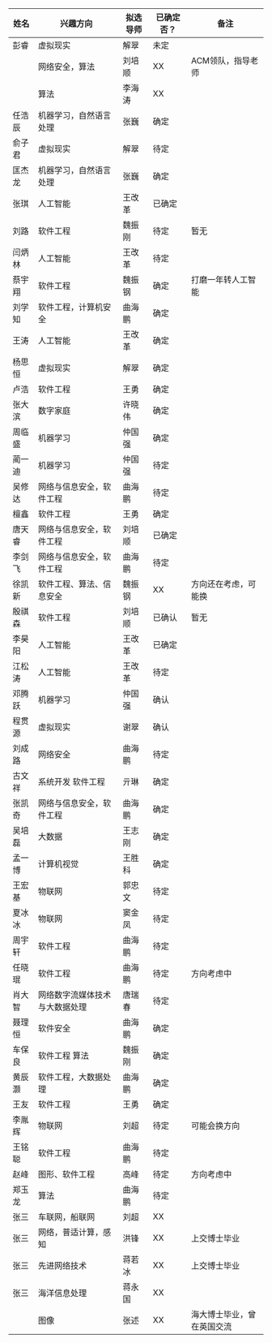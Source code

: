 
|姓名|兴趣方向|拟选导师|已确定否？|备注|  
|----|-------|-------|---------|----|
|彭睿|虚拟现实|解翠|未定||  
||网络安全，算法|刘培顺|XX|ACM领队，指导老师|  
||算法|李海涛|XX||  
|任浩辰|机器学习，自然语言处理|张巍|确定||  
|俞子君|虚拟现实|解翠|待定||  
|匡杰龙|机器学习，自然语言处理|张巍|确定||  
|张琪|人工智能|王改革|已确定|  
|刘路|软件工程|魏振刚|待定|暂无|  
|闫炳林|人工智能|王改革|待定||  
|蔡宇翔|软件工程|魏振钢|确定|打磨一年转人工智能|  
|刘学知|软件工程，计算机安全|曲海鹏|确定||  
|王涛|人工智能|王改革|确定||  
|杨思恒|虚拟现实|解翠|确定||  
|卢浩|软件工程|王勇|确定||  
|张大滨|数字家庭|许晓伟|确定||  
|周临盛|机器学习|仲国强|确定||
|蔺一迪|机器学习|仲国强|待定||  
|吴修达|网络与信息安全，软件工程|曲海鹏|待定||  
|檀鑫|软件工程|王勇|确定||  
|唐天睿|网络与信息安全，软件工程|刘培顺|已确定||
|李剑飞|网络与信息安全，软件工程|曲海鹏|待定||  
|徐凯新|软件工程、算法、信息安全|魏振钢|XX|方向还在考虑，可能换|  
|殷祺森|软件工程|刘培顺|已确认|暂无|  
|李昊阳|人工智能|王改革|已确定||
|江松涛|人工智能|王改革|待定||
|邓腾跃|机器学习|仲国强|确认||
|程贯源|虚拟现实|谢翠|确认||  
|刘成路|网络安全|曲海鹏|待定|| 
|古文祥|系统开发  软件工程|亓琳|确定||  
|张凯奇|网络与信息安全，软件工程|曲海鹏|确定||
|吴培磊|大数据|王志刚|确定||  
|孟一博|计算机视觉|王胜科|确定||  
|王宏基|物联网|郭忠文|待定||  
|夏冰冰|物联网|窦金凤|待定||  
|周宇轩|软件工程|曲海鹏|待定|  
|任晓琨|软件工程|曲海鹏|待定|方向考虑中|  
|肖大智|网络数字流媒体技术与大数据处理|唐瑞春|待定||
|聂理恒|软件安全|曲海鹏|确定||
|车保良|软件工程 算法|魏振刚|确定||  
|黄辰灏|软件工程，大数据处理|曲海鹏|确定||  
|王友|软件工程|王勇|确定||  
|李胤辉|物联网|刘超|待定|可能会换方向|  
|王铭聪|软件工程|曲海鹏|待定||  
|赵峰|图形、软件工程|高峰|待定|方向考虑中|  
|郑玉龙|算法|曲海鹏|待定||  
|张三|车联网，船联网|刘超|XX||  
|张三|网络，普适计算，感知|洪锋|XX|上交博士毕业|  
|张三|先进网络技术|蒋若冰|XX|上交博士毕业|  
|张三|海洋信息处理|蒋永国|XX||  
||图像|张述|XX|海大博士毕业，曾在英国交流|  
